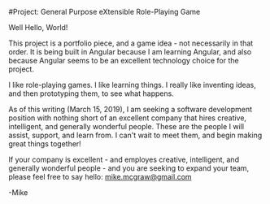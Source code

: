 #Project: General Purpose eXtensible Role-Playing Game

Well Hello, World!

This project is a portfolio piece, and a game idea - not necessarily in that order. It is being built in Angular because I am learning Angular, and also because Angular seems to be an excellent technology choice for the project.

I like role-playing games. I like learning things. I really like inventing ideas, and then prototyping them, to see what happens.

As of this writing (March 15, 2019), I am seeking a software development position with nothing short of an excellent company that hires creative, intelligent, and generally wonderful people. These are the people I will assist, support, and learn from. I can't wait to meet them, and begin making great things together!

If your company is excellent - and employes creative, intelligent, and generally wonderful people - and you are seeking to expand your team, please feel free to say hello: mike.mcgraw@gmail.com

-Mike





